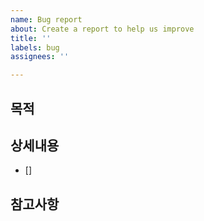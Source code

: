```yaml
---
name: Bug report
about: Create a report to help us improve
title: ''
labels: bug
assignees: ''

---
```


## 목적
>

## 상세내용
- []

## 참고사항
